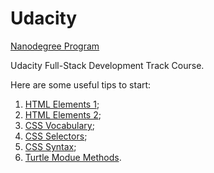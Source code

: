 # Udacity

[Nanodegree Program](https://www.udacity.com/nanodegree)

Udacity Full-Stack Development Track Course.

Here are some useful tips to start:
1. [HTML Elements 1](https://drive.google.com/file/d/1GHxKFdnX-UjYgvn1JPVfR9eF26GGfVuE/view?usp=sharing);
2. [HTML Elements 2](https://drive.google.com/file/d/1ZlsHBNKj4U007RND9VSZRF_PDmOKZ5wl/view?usp=sharing);
3. [CSS Vocabulary](https://drive.google.com/file/d/1AZ7Zu0fXuKqqXkPHrrHhfJ7JjRmok-Qg/view?usp=sharing);
4. [CSS Selectors](https://drive.google.com/file/d/1lEVAp64MBzZAcfEUZYbosA-za8s4awwy/view?usp=sharing);
5. [CSS Syntax](https://drive.google.com/file/d/1ZcNlKfT4osTCqSS4X2I3MLK3DvefaI1L/view?usp=sharing);
6. [Turtle Modue Methods](https://drive.google.com/file/d/1TePwOpytdrBS6uP-od0M_ZnxX32WIufk/view?usp=sharing).